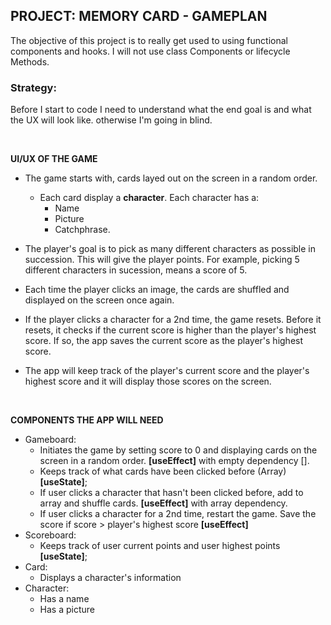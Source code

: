 ## PROJECT: MEMORY CARD - GAMEPLAN

The objective of this project is to really get used to using functional components and hooks. I will not use class Components or lifecycle Methods.

### Strategy:
Before I start to code I need to understand what the end goal is and what the UX will look like. otherwise I'm going in blind.

<br>

**UI/UX OF THE GAME**
- The game starts with, cards layed out on the screen in a random order.
    - Each card display a **character**. Each character has a:
        - Name
        - Picture
        - Catchphrase.

- The player's goal is to pick as many different characters as possible in succession. This will give the player points. For example, picking 5 different characters in sucession, means a score of 5.

- Each time the player clicks an image, the cards are shuffled and displayed on the screen once again.

- If the player clicks a character for a 2nd time, the game resets. Before it resets, it checks if the current score is higher than the player's highest score. If so, the app saves the current score as the player's highest score.

- The app will keep track of the player's current score and the player's highest score and it will display those scores on the screen.

<br>

**COMPONENTS THE APP WILL NEED**
- Gameboard:
    - Initiates the game by setting score to 0 and displaying cards on the screen in a random order. **[useEffect]** with empty dependency [].
    - Keeps track of what cards have been clicked before (Array) **[useState]**;
    - If user clicks a character that hasn't been clicked before, add to array and shuffle cards. **[useEffect]** with array dependency.
    - If user clicks a character for a 2nd time, restart the game. Save the score if score > player's highest score **[useEffect]**
- Scoreboard:
    - Keeps track of user current points and user highest points **[useState]**;
- Card:
    - Displays a character's information
- Character:
    - Has a name
    - Has a picture

